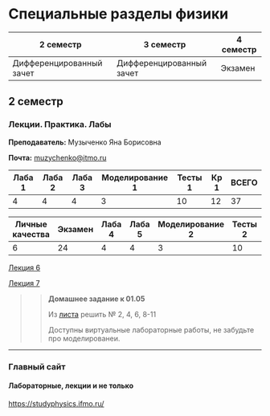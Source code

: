 # Специальные разделы физики

|2 семестр|3 семестр|4 семестр|
|---|---|---|
|Дифференцированный зачет|Дифференцированный зачет|Экзамен|

## 2 семестр
### Лекции. Практика. Лабы

**Преподаватель:** Музыченко Яна Борисовна

**Почта:** muzychenko@itmo.ru


|Лаба 1| Лаба 2|Лаба 3| Моделирование 1| Тесты 1 |Кр 1| ВСЕГО | 
|---|---|---|---|---|---|---|
|4|4|4|3|10|12|37|

|Личные качества|Экзамен| Лаба 4|Лаба 5| Моделирование 2| Тесты 2 |Кр 2| ВСЕГО | 
|---|---|---|---|---|---|---|---|
|6|24|4|4|3|10|12|63|

[Лекция 6](https://www.youtube.com/watch?v=RLveFvcPrUc)

[Лекция 7](https://www.youtube.com/watch?v=tf5i-MWSeWc)

>> **Домашнее задание к 01.05**
>>
>> Из [листа](../Files/EL1.docx) решить № 2, 4, 6, 8-11
>>
>> Доступны виртуальные лабораторные работы, не забудьте про моделированеи.



---

### Главный сайт
#### Лабораторные, лекции и не только
https://studyphysics.ifmo.ru/
